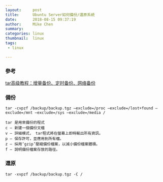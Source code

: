 ```yaml
---
layout:     post
title:      Ubuntu Server如何備份/還原系統
date:       2018-08-15 09:37:19
author:     Mike Chen
summary:    
categories: linux
thumbnail:  linux
tags:
 - linux

---
```


### 參考
[tar高级教程：增量备份、定时备份、网络备份](http://lesca.me/archives/how-to-incrementally-backup-linux-with-gnu-tar.html)


### 備份

```
tar -cvpzf /backup/backup.tgz –exclude=/proc –exclude=/lost+found –exclude=/mnt –exclude=/sys –exclude=/media /

tar 是用來備份的程式
c – 新建一個備份文檔
v – 詳細模式， tar程式將在螢幕上即時輸出所有資訊。
p – 保存許可，並應用到所有檔。
z – 採用‘gzip’壓縮備份檔案，以減小備份檔案體積。
f – 說明備份檔案存放的路徑。
```

### 還原

```
tar -xvpzf /backup/backup.tgz -C /
```
